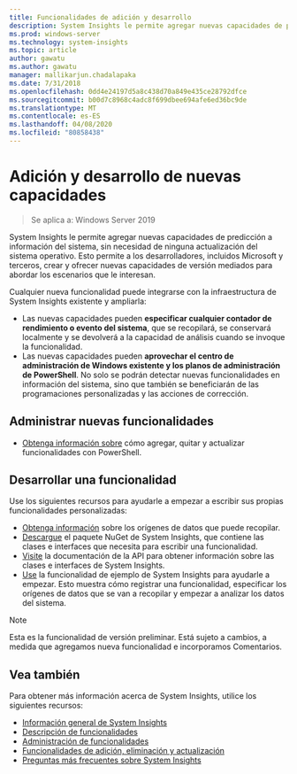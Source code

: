 ```yaml
---
title: Funcionalidades de adición y desarrollo
description: System Insights le permite agregar nuevas capacidades de predicción a información del sistema, sin necesidad de ninguna actualización del sistema operativo. Esto permite a los desarrolladores, incluidos Microsoft y terceros, crear y ofrecer nuevas capacidades de versión mediados para abordar los escenarios que le interesan. Las nuevas funcionalidades pueden especificar datos personalizados para recopilar y analizar, y también se integran con los planes de administración de System Insights existentes.
ms.prod: windows-server
ms.technology: system-insights
ms.topic: article
author: gawatu
ms.author: gawatu
manager: mallikarjun.chadalapaka
ms.date: 7/31/2018
ms.openlocfilehash: 0dd4e24197d5a8c438d70a849e435ce28792dfce
ms.sourcegitcommit: b00d7c8968c4adc8f699dbee694afe6ed36bc9de
ms.translationtype: MT
ms.contentlocale: es-ES
ms.lasthandoff: 04/08/2020
ms.locfileid: "80858438"
---
```

# <a name="adding-and-developing-new-capabilities"></a>Adición y desarrollo de nuevas capacidades

>Se aplica a: Windows Server 2019

System Insights le permite agregar nuevas capacidades de predicción a información del sistema, sin necesidad de ninguna actualización del sistema operativo. Esto permite a los desarrolladores, incluidos Microsoft y terceros, crear y ofrecer nuevas capacidades de versión mediados para abordar los escenarios que le interesan. 

Cualquier nueva funcionalidad puede integrarse con la infraestructura de System Insights existente y ampliarla:

- Las nuevas capacidades pueden **especificar cualquier contador de rendimiento o evento del sistema**, que se recopilará, se conservará localmente y se devolverá a la capacidad de análisis cuando se invoque la funcionalidad.  
- Las nuevas capacidades pueden **aprovechar el centro de administración de Windows existente y los planos de administración de PowerShell**. No solo se podrán detectar nuevas funcionalidades en información del sistema, sino que también se beneficiarán de las programaciones personalizadas y las acciones de corrección. 

## <a name="manage-new-capabilities"></a>Administrar nuevas funcionalidades
- [Obtenga información sobre](add-remove-update-capabilities.md) cómo agregar, quitar y actualizar funcionalidades con PowerShell. 

## <a name="develop-a-capability"></a>Desarrollar una funcionalidad
Use los siguientes recursos para ayudarle a empezar a escribir sus propias funcionalidades personalizadas:
- [Obtenga información](data-sources.md) sobre los orígenes de datos que puede recopilar.
- [Descargue](https://www.nuget.org/packages/Microsoft.WindowsServer.SystemInsights/) el paquete NuGet de System Insights, que contiene las clases e interfaces que necesita para escribir una funcionalidad.
- [Visite](https://aka.ms/systeminsights-api) la documentación de la API para obtener información sobre las clases e interfaces de System Insights. 
- [Use](https://aka.ms/systeminsights-samplecapability) la funcionalidad de ejemplo de System Insights para ayudarle a empezar. Esto muestra cómo registrar una funcionalidad, especificar los orígenes de datos que se van a recopilar y empezar a analizar los datos del sistema.

>[!NOTE]
>Esta es la funcionalidad de versión preliminar. Está sujeto a cambios, a medida que agregamos nueva funcionalidad e incorporamos Comentarios.

## <a name="see-also"></a>Vea también
Para obtener más información acerca de System Insights, utilice los siguientes recursos:

- [Información general de System Insights](overview.md)
- [Descripción de funcionalidades](understanding-capabilities.md)
- [Administración de funcionalidades](managing-capabilities.md)
- [Funcionalidades de adición, eliminación y actualización](add-remove-update-capabilities.md)
- [Preguntas más frecuentes sobre System Insights](faq.md)